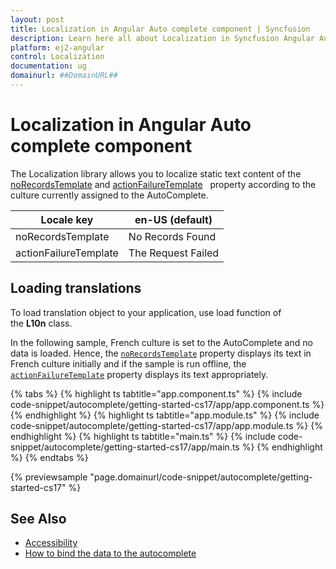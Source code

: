 ```yaml
---
layout: post
title: Localization in Angular Auto complete component | Syncfusion
description: Learn here all about Localization in Syncfusion Angular Auto complete component of Syncfusion Essential JS 2 and more.
platform: ej2-angular
control: Localization 
documentation: ug
domainurl: ##DomainURL##
---
```


# Localization in Angular Auto complete component

The Localization library allows you to localize static text content of the
[noRecordsTemplate](https://ej2.syncfusion.com/angular/documentation/api/auto-complete/#norecordstemplate) and [actionFailureTemplate](https://ej2.syncfusion.com/angular/documentation/api/auto-complete/#actionfailuretemplate) &nbsp; property according to the culture currently assigned to the AutoComplete.

| Locale key | en-US (default)  |
|------|------|
| noRecordsTemplate |  No Records Found |
| actionFailureTemplate | The Request Failed |

## Loading translations

To load translation object to your application, use load function of the **L10n** class.

In the following sample, French culture is set to the AutoComplete and no data is loaded. Hence, the [`noRecordsTemplate`](https://ej2.syncfusion.com/angular/documentation/api/auto-complete/#norecordstemplate) property displays its text in French culture initially and if the sample is run offline, the [`actionFailureTemplate`](https://ej2.syncfusion.com/angular/documentation/api/auto-complete/#actionfailuretemplate) property displays its text appropriately.

{% tabs %}
{% highlight ts tabtitle="app.component.ts" %}
{% include code-snippet/autocomplete/getting-started-cs17/app/app.component.ts %}
{% endhighlight %}
{% highlight ts tabtitle="app.module.ts" %}
{% include code-snippet/autocomplete/getting-started-cs17/app/app.module.ts %}
{% endhighlight %}
{% highlight ts tabtitle="main.ts" %}
{% include code-snippet/autocomplete/getting-started-cs17/app/main.ts %}
{% endhighlight %}
{% endtabs %}
  
{% previewsample "page.domainurl/code-snippet/autocomplete/getting-started-cs17" %}

## See Also

* [Accessibility](./accessibility/)
* [How to bind the data to the autocomplete](./data-binding/)